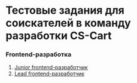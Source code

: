 # Тестовые задания для соискателей в команду разработки CS-Cart
 
### Frontend-разработка

1. [Junior frontend-разработчик](./frontend-developer/001-Junior.md)
2. [Lead frontend-разработчик](./frontend-developer/002-Lead.md)
